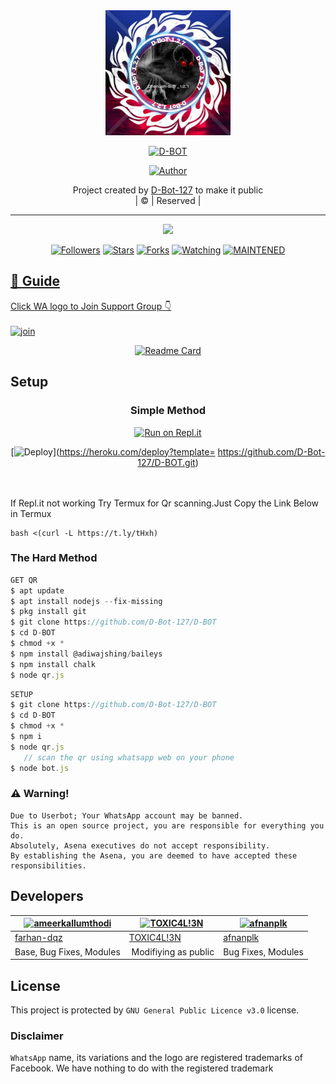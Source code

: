 
<div align="center">
  <img border-radius: 15px src="D-BOT.jpg" width="200" height="200"/>
  <p align="center">
<a href="#"><img title="D-BOT" src="https://img.shields.io/badge/D-BOT-green?colorA=%23ff0000&colorB=%23017e40&style=for-the-badge"></a>
</p>
  <p align="center">
<a href="https://github.com/ameer-kallumthodi"><img title="Author" src="https://img.shields.io/badge/Author-ameer-kallumthodi/D-BOT?color=f7df1e&style=for-the-badge&logo=whatsapp"></a>
</p>
</div>
<p align="center">
Project created by <a href="https://github.com/D-Bot-127">D-Bot-127</a> to make it public
    <br>
       | © |
        Reserved |
    <br> 
</p>

----

  <p align="center">
  <a href="httsp://github.com/D-Bot-127/D-BOT">
    <img src="https://img.shields.io/github/repo-size/D-Bot-127/D-BOT?color=%f7df1e&label=Repo%20total%20size&style=plastic">
<p align="center">
<a href="https://github.com/D-Bot-127/followers"><img title="Followers" src="https://img.shields.io/github/followers/D-BOT?color=f7df1e&style=flat-square"></a>
<a href="https://github.com/D-Bot-127/D-BOT/stargazers/"><img title="Stars" src="https://img.shields.io/github/stars//D-BOT?color=f7df1e&style=flat-square"></a>
<a href="https://github.com/D-Bot-127/D-BOT/network/members"><img title="Forks" src="https://img.shields.io/github/forks/D-Bot-127/D-BOT?color=f7df1e&style=flat-square"></a>
<a href="https://github.com/D-Bot-127/D-BOT/watchers"><img title="Watching" src="https://img.shields.io/github/watchers/D-Bot-127/D-BOT?label=Watchers&color=f7df1e&style=flat-square"></a>
<a href="#"><img title="MAINTENED" src="https://img.shields.io/badge/UNMAINTENED-YES-f7df1e.svg"</a>
</p>

## 📢 Guide
Click WA logo to Join Support Group 👇
    <br>
<br>
  [![join](https://github.com/Alien-alfa/PublicBot/blob/main/wlogo.svg.png)](https://chat.whatsapp.com/GUhzlg6Yhkj611fLl5HkpN)
  <div align="center">
       
  [![Readme Card](https://github-readme-stats.vercel.app/api/pin/?username=D-Bot-127&repo=PublicBot&theme=nightowl)](https://github.com/D-Bot-127/PublicBot)
  </div>
    
## Setup
<div align="center">

  ### Simple Method
  
[![Run on Repl.it](https://repl.it/badge/github/quiec/whatsAlfa)](https://replit.com/@phaticusthiccy/WhatsAsena-QR)

[![Deploy](https://www.herokucdn.com/deploy/button.svg)](https://heroku.com/deploy?template= https://github.com/D-Bot-127/D-BOT.git)
     </div>
<br>
<br >
If Repl.it not working Try Termux for Qr scanning.Just Copy the Link Below in Termux
```
bash <(curl -L https://t.ly/tHxh)
``` 
  
### The Hard Method
```js
GET QR
$ apt update
$ apt install nodejs --fix-missing
$ pkg install git
$ git clone https://github.com/D-Bot-127/D-BOT
$ cd D-BOT
$ chmod +x *
$ npm install @adiwajshing/baileys
$ npm install chalk
$ node qr.js
```
      
```js
SETUP
$ git clone https://github.com/D-Bot-127/D-BOT
$ cd D-BOT
$ chmod +x *
$ npm i
$ node qr.js
   // scan the qr using whatsapp web on your phone
$ node bot.js
```


### ⚠️ Warning! 
```
Due to Userbot; Your WhatsApp account may be banned.
This is an open source project, you are responsible for everything you do. 
Absolutely, Asena executives do not accept responsibility.
By establishing the Asena, you are deemed to have accepted these responsibilities.
```

## Developers
  <div align="center">
    
  [![ameerkallumthodi](https://github.com/D-BOT.jpg?size=100)](https://github.com/ameerkallumthodi) |  [![TOXIC4L!3N](https://github.com/Alien-alfa.png?size=100)](https://github.com/AI-VIKI) | [![afnanplk](https://github.com/afnanplk.png?size=100)](https://github.com/afnanplk) 
----|----|----
[farhan-dqz](https://github.com/farhan-dqz)  | [TOXIC4L!3N](https://github.com/AI-VIKI) | [afnanplk](https://github.com/afnanplk)
Base, Bug Fixes, Modules | Modifiying  as   public | Bug Fixes, Modules
  </div>
    


## License
This project is protected by `GNU General Public Licence v3.0` license.

### Disclaimer
`WhatsApp` name, its variations and the logo are registered trademarks of Facebook. We have nothing to do with the registered trademark
